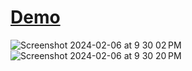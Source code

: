 # <a href="https://bucket.jessejesse.com/index.html">Demo</a>
![Screenshot 2024-02-06 at 9 30 02 PM](https://github.com/sudo-self/static-html-daisy/assets/119916323/7af2f7b5-bab6-47f9-b2f3-1131e7a64036)
![Screenshot 2024-02-06 at 9 30 20 PM](https://github.com/sudo-self/static-html-daisy/assets/119916323/1ab95cfb-e08d-489a-93ff-1f35ae23ea8e)
